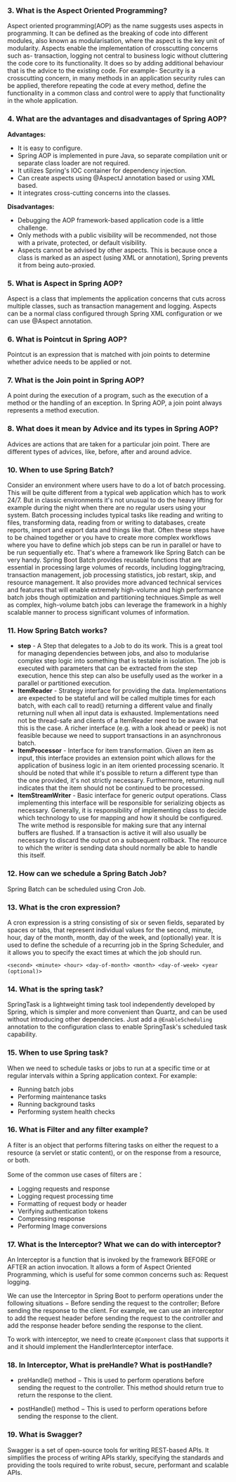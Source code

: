### 3. What is the Aspect Oriented Programming?
Aspect oriented programming(AOP) as the name suggests uses aspects in programming. It can be defined as the breaking of code into different modules, also known as modularisation, where the aspect is the key unit of modularity. Aspects enable the implementation of crosscutting concerns such as- transaction, logging not central to business logic without cluttering the code core to its functionality. It does so by adding additional behaviour that is the advice to the existing code. For example- Security is a crosscutting concern, in many methods in an application security rules can be applied, therefore repeating the code at every method, define the functionality in a common class and control were to apply that functionality in the whole application.

### 4. What are the advantages and disadvantages of Spring AOP?
**Advantages:**
- It is easy to configure.
- Spring AOP is implemented in pure Java, so separate compilation unit or separate class loader are not required.
- It utilizes Spring's IOC container for dependency injection.
- Can create aspects using @AspectJ annotation based or using XML based.
- It integrates cross-cutting concerns into the classes.


**Disadvantages:**
- Debugging the AOP framework-based application code is a little challenge.
- Only methods with a public visibility will be recommended, not those with a private, protected, or default visibility.
- Aspects cannot be advised by other aspects. This is because once a class is marked as an aspect (using XML or annotation), Spring prevents it from being auto-proxied.

### 5. What is Aspect in Spring AOP?
Aspect is a class that implements the application concerns that cuts across multiple classes, such as transaction management and logging. Aspects can be a normal class configured through Spring XML configuration or we can use @Aspect annotation.

### 6. What is Pointcut in Spring AOP?
Pointcut is an expression that is matched with join points to determine whether advice needs to be applied or not.

### 7. What is the Join point in Spring AOP?
A point during the execution of a program, such as the execution of a method or the handling of an exception. In Spring AOP, a join point always represents a method execution.

### 8. What does it mean by Advice and its types in Spring AOP?
Advices are actions that are taken for a particular join point. There are different types of advices, like, before, after and around advice.

### 10. When to use Spring Batch?
Consider an environment where users have to do a lot of batch processing. This will be quite different from a typical web application which has to work 24/7. But in classic environments it's not unusual to do the heavy lifting for example during the night when there are no regular users using your system. Batch processing includes typical tasks like reading and writing to files, transforming data, reading from or writing to databases, create reports, import and export data and things like that. Often these steps have to be chained together or you have to create more complex workflows where you have to define which job steps can be run in parallel or have to be run sequentially etc. That's where a framework like Spring Batch can be very handy. Spring Boot Batch provides reusable functions that are essential in processing large volumes of records, including logging/tracing, transaction management, job processing statistics, job restart, skip, and resource management. It also provides more advanced technical services and features that will enable extremely high-volume and high performance batch jobs though optimization and partitioning techniques.Simple as well as complex, high-volume batch jobs can leverage the framework in a highly scalable manner to process significant volumes of information.

### 11. How Spring Batch works?
- **step** - A Step that delegates to a Job to do its work. This is a great tool for managing dependencies between jobs, and also to modularise complex step logic into something that is testable in isolation. The job is executed with parameters that can be extracted from the step execution, hence this step can also be usefully used as the worker in a parallel or partitioned execution.
- **ItemReader** - Strategy interface for providing the data. Implementations are expected to be stateful and will be called multiple times for each batch, with each call to read() returning a different value and finally returning null when all input data is exhausted. Implementations need not be thread-safe and clients of a ItemReader need to be aware that this is the case. A richer interface (e.g. with a look ahead or peek) is not feasible because we need to support transactions in an asynchronous batch.
- **ItemProcessor** - Interface for item transformation. Given an item as input, this interface provides an extension point which allows for the application of business logic in an item oriented processing scenario. It should be noted that while it's possible to return a different type than the one provided, it's not strictly necessary. Furthermore, returning null indicates that the item should not be continued to be processed.
- **ItemStreamWriter** - Basic interface for generic output operations. Class implementing this interface will be responsible for serializing objects as necessary. Generally, it is responsibility of implementing class to decide which technology to use for mapping and how it should be configured. The write method is responsible for making sure that any internal buffers are flushed. If a transaction is active it will also usually be necessary to discard the output on a subsequent rollback. The resource to which the writer is sending data should normally be able to handle this itself.

### 12. How can we schedule a Spring Batch Job?
Spring Batch can be scheduled using Cron Job.

### 13. What is the cron expression?
A cron expression is a string consisting of six or seven fields, separated by spaces or tabs, that represent individual values for the second, minute, hour, day of the month, month, day of the week, and (optionally) year. It is used to define the schedule of a recurring job in the Spring Scheduler, and it allows you to specify the exact times at which the job should run.

```<second> <minute> <hour> <day-of-month> <month> <day-of-week> <year (optional)>```

### 14. What is the spring task?
SpringTask is a lightweight timing task tool independently developed by Spring, which is simpler and more convenient than Quartz, and can be used without introducing other dependencies. Just add a `@EnableScheduling` annotation to the configuration class to enable SpringTask's scheduled task capability.


### 15. When to use Spring task?
When we need to schedule tasks or jobs to run at a specific time or at regular intervals within a Spring application context. For example: 
- Running batch jobs
- Performing maintenance tasks
- Running background tasks
- Performing system health checks

### 16. What is Filter and any filter example?
A filter is an object that performs filtering tasks on either the request to a resource (a servlet or static content), or on the response from a resource, or both.

Some of the common use cases of filters are：

- Logging requests and response
- Logging request processing time
- Formatting of request body or header
- Verifying authentication tokens
- Compressing response
- Performing Image conversions


### 17. What is the Interceptor? What we can do with interceptor?
An Interceptor is a function that is invoked by the framework BEFORE or AFTER an action invocation. It allows a form of Aspect Oriented Programming, which is useful for some common concerns such as: Request logging.

We can use the Interceptor in Spring Boot to perform operations under the following situations − Before sending the request to the controller; Before sending the response to the client.
For example, we can use an interceptor to add the request header before sending the request to the controller and add the response header before sending the response to the client.

To work with interceptor, we need to create `@Component` class that supports it and it should implement the HandlerInterceptor interface.

### 18. In Interceptor, What is preHandle? What is postHandle?
- preHandle() method − This is used to perform operations before sending the request to the controller. This method should return true to return the response to the client.

- postHandle() method − This is used to perform operations before sending the response to the client.

### 19. What is Swagger?
Swagger is a set of open-source tools for writing REST-based APIs. It simplifies the process of writing APIs starkly, specifying the standards and providing the tools required to write robust, secure, performant and scalable APIs.
